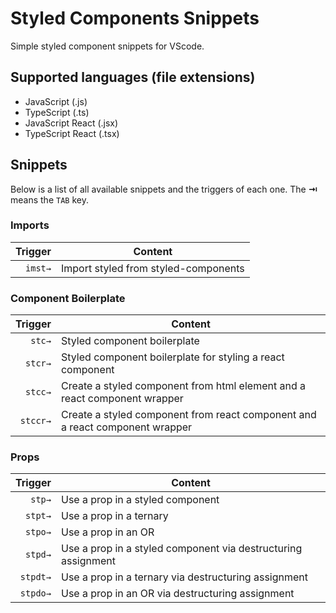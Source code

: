 # Styled Components Snippets

Simple styled component snippets for VScode.

## Supported languages (file extensions)

- JavaScript (.js)
- TypeScript (.ts)
- JavaScript React (.jsx)
- TypeScript React (.tsx)

## Snippets

Below is a list of all available snippets and the triggers of each one. The **⇥** means the `TAB` key.

### Imports

| Trigger | Content                              |
| ------: | ------------------------------------ |
| `imst→` | Import styled from styled-components |

### Component Boilerplate

|  Trigger | Content                                                                      |
| -------: | ---------------------------------------------------------------------------- |
|   `stc→` | Styled component boilerplate                                                 |
|  `stcr→` | Styled component boilerplate for styling a react component                   |
|  `stcc→` | Create a styled component from html element and a react component wrapper    |
| `stccr→` | Create a styled component from react component and a react component wrapper |

### Props

|  Trigger | Content                                                       |
| -------: | ------------------------------------------------------------- |
|   `stp→` | Use a prop in a styled component                              |
|  `stpt→` | Use a prop in a ternary                                       |
|  `stpo→` | Use a prop in an OR                                           |
|  `stpd→` | Use a prop in a styled component via destructuring assignment |
| `stpdt→` | Use a prop in a ternary via destructuring assignment          |
| `stpdo→` | Use a prop in an OR via destructuring assignment              |
